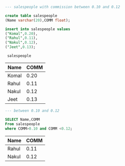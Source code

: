```sql
--- salespeople with commission between 0.10 and 0.12

create table salespeople
(Name varchar(20),COMM float);

insert into salespeople values
("Komal",0.20),
("Rahul",0.11),
("Nakul",0.12),
("Jeet",0.13);
```

     salespeople

| Name  | COMM |
| ----- | ---- |
| Komal | 0.20 |
| Rahul | 0.11 |
| Nakul | 0.12 |
| Jeet  | 0.13 |

```sql
--- between 0.10 and 0.12

SELECT Name,COMM
From salespeople
where COMM>0.10 and COMM <0.12;
```

| Name  | COMM |
| ----- | ---- |
| Rahul | 0.11 |
| Nakul | 0.12 |
